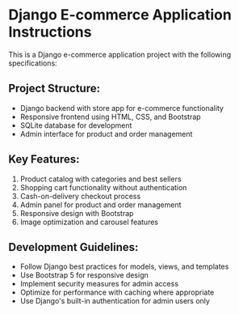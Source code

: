 # Django E-commerce Application Instructions

<!-- Use this file to provide workspace-specific custom instructions to Copilot. For more details, visit https://code.visualstudio.com/docs/copilot/copilot-customization#_use-a-githubcopilotinstructionsmd-file -->

This is a Django e-commerce application project with the following specifications:

## Project Structure:
- Django backend with store app for e-commerce functionality
- Responsive frontend using HTML, CSS, and Bootstrap
- SQLite database for development
- Admin interface for product and order management

## Key Features:
1. Product catalog with categories and best sellers
2. Shopping cart functionality without authentication
3. Cash-on-delivery checkout process
4. Admin panel for product and order management
5. Responsive design with Bootstrap
6. Image optimization and carousel features

## Development Guidelines:
- Follow Django best practices for models, views, and templates
- Use Bootstrap 5 for responsive design
- Implement security measures for admin access
- Optimize for performance with caching where appropriate
- Use Django's built-in authentication for admin users only
